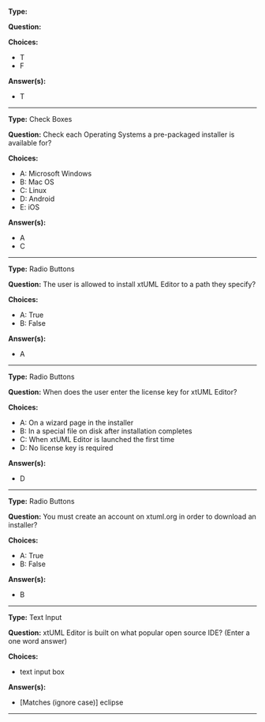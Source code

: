 __Type:__
 
__Question:__
 
__Choices:__
  - T
  - F
  
__Answer(s):__
  - T
  
----

__Type:__ Check Boxes

__Question:__ Check each Operating Systems a pre-packaged installer is available for?

__Choices:__
  - A: Microsoft Windows
  - B: Mac OS
  - C: Linux
  - D: Android
  - E: iOS
  
__Answer(s):__
  - A
  - C
  
----

__Type:__ Radio Buttons 

__Question:__ The user is allowed to install xtUML Editor to a path they specify?

__Choices:__
  - A: True
  - B: False
  
__Answer(s):__
  - A

----

__Type:__  Radio Buttons

__Question:__ When does the user enter the license key for xtUML Editor?

__Choices:__
  - A:  On a wizard page in the installer
  - B:  In a special file on disk after installation completes
  - C:  When xtUML Editor is launched the first time
  - D:  No license key is required
  
__Answer(s):__
  - D
  
----

__Type:__ Radio Buttons

__Question:__ You must create an account on xtuml.org in order to download an installer?

__Choices:__ 
  - A: True
  - B: False
  
__Answer(s):__
  - B

----
  
__Type:__ Text Input
 
__Question:__ xtUML Editor is built on what popular open source IDE?  (Enter a one word answer)

__Choices:__
  - text input box
  
__Answer(s):__
  - [Matches (ignore case)] eclipse
  
----
  